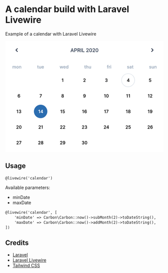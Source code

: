 # A calendar build with Laravel Livewire
Example of a calendar with Laravel Livewire

![Screenshot](screenshot.png)

## Usage
```
@livewire('calendar')
```

Available parameters:
- minDate
- maxDate

```
@livewire('calendar', [
    'minDate' => Carbon\Carbon::now()->subMonth(2)->toDateString(),
    'maxDate' => Carbon\Carbon::now()->addMonth(2)->toDateString(),
])
```

## Credits
- [Laravel ](https://laravel.com/)
- [Laravel Livewire](https://laravel-livewire.com/)
- [Tailwind CSS](https://tailwindcss.com/)